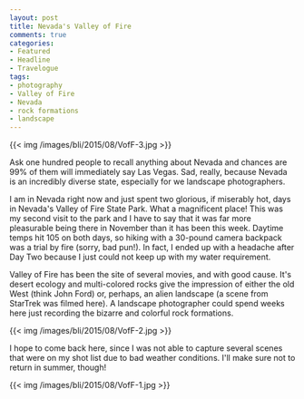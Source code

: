 ```yaml
---
layout: post
title: Nevada's Valley of Fire 
comments: true
categories:
- Featured
- Headline
- Travelogue
tags:
- photography
- Valley of Fire
- Nevada
- rock formations
- landscape
---
```


{{<  img /images/bli/2015/08/VofF-3.jpg  >}}

Ask one hundred people to recall anything about Nevada and chances are 99% of them will immediately say Las Vegas. Sad, really, because Nevada is an incredibly diverse state, especially for we landscape photographers. 

<!--more-->

I am in Nevada right now and just spent two glorious, if miserably hot, days in Nevada's Valley of Fire State Park. What a magnificent place! This was my second visit to the park and I have to say that it was far more pleasurable being there in November than it has been this week. Daytime temps hit 105 on both days, so hiking with a 30-pound camera backpack was a trial by fire (sorry, bad pun!). In fact, I ended up with a headache after Day Two because I just could not keep up with my water requirement. 

Valley of Fire has been the site of several movies, and with good cause. It's desert ecology and multi-colored rocks give the impression of either the old West (think John Ford) or, perhaps, an alien landscape (a scene from StarTrek was filmed here). A landscape photographer could spend weeks here just recording the bizarre and colorful rock formations. 

{{<  img /images/bli/2015/08/VofF-2.jpg  >}}

I hope to come back here, since I was not able to capture several scenes that were on my shot list due to bad weather conditions. I'll make sure not to return in summer, though!

{{<  img /images/bli/2015/08/VofF-1.jpg  >}}
